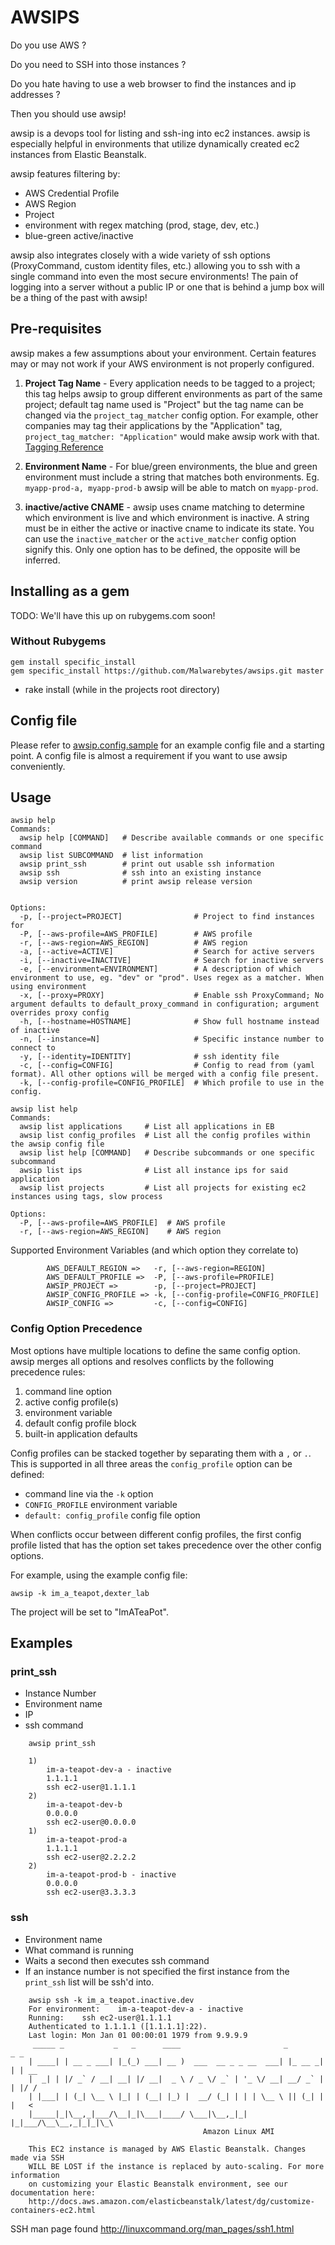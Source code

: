 
# AWSIPS

Do you use AWS ?

Do you need to SSH into those instances ?

Do you hate having to use a web browser to find the instances and ip addresses ?

Then you should use awsip!

awsip is a devops tool for listing and ssh-ing into ec2 instances. awsip is especially helpful in environments that utilize
dynamically created ec2 instances from Elastic Beanstalk.

awsip features filtering by:

 * AWS Credential Profile
 * AWS Region
 * Project
 * environment with regex matching (prod, stage, dev, etc.)
 * blue-green active/inactive

awsip also integrates closely with a wide variety of ssh options (ProxyCommand, custom identity files, etc.) allowing 
you to ssh with a single command into even the most secure environments! The pain of logging into a server without a 
public IP or one that is behind a jump box will be a thing of the past with awsip!

## Pre-requisites 

awsip makes a few assumptions about your environment. Certain features may or may not work if your AWS environment
 is not properly configured.

1. **Project Tag Name** - Every application needs to be tagged to a project; this tag helps awsip to group different 
    environments as part of the same project; default tag name used is "Project" but the tag name can be changed via the 
    ```project_tag_matcher``` config option. For example, other companies may tag their applications by the 
    "Application" tag, ```project_tag_matcher: "Application"``` would make awsip work with that. 
    [Tagging Reference](http://docs.aws.amazon.com/elasticbeanstalk/latest/dg/using-features.tagging.html)
    
2. **Environment Name** - For blue/green environments, the blue and green environment must include a string that matches
    both environments. Eg. ```myapp-prod-a, myapp-prod-b``` awsip will be able to match on ```myapp-prod```.
     
3. **inactive/active CNAME** - awsip uses cname matching to determine which environment is live and which environment is 
    inactive. A string must be in either the active or inactive cname to indicate its state. You can use the 
    ```inactive_matcher``` or the ```active_matcher``` config option signify this. Only one option has to be defined, 
     the opposite will be inferred.

## Installing as a gem
TODO: We'll have this up on rubygems.com soon!

### Without Rubygems

```
gem install specific_install
gem specific_install https://github.com/Malwarebytes/awsips.git master
```

* rake install (while in the projects root directory)


## Config file

Please refer to [awsip.config.sample](awsip.config.sample) for an example config file and a starting point. A config 
file is almost a requirement if you want to use awsip conveniently.

## Usage

    awsip help
    Commands:
      awsip help [COMMAND]   # Describe available commands or one specific command
      awsip list SUBCOMMAND  # list information
      awsip print_ssh        # print out usable ssh information
      awsip ssh              # ssh into an existing instance
      awsip version          # print awsip release version

    
    Options:
      -p, [--project=PROJECT]                # Project to find instances for
      -P, [--aws-profile=AWS_PROFILE]        # AWS profile
      -r, [--aws-region=AWS_REGION]          # AWS region
      -a, [--active=ACTIVE]                  # Search for active servers
      -i, [--inactive=INACTIVE]              # Search for inactive servers
      -e, [--environment=ENVIRONMENT]        # A description of which environment to use, eg. "dev" or "prod". Uses regex as a matcher. When using environment
      -x, [--proxy=PROXY]                    # Enable ssh ProxyCommand; No argument defaults to default_proxy_command in configuration; argument overrides proxy config
      -h, [--hostname=HOSTNAME]              # Show full hostname instead of inactive
      -n, [--instance=N]                     # Specific instance number to connect to
      -y, [--identity=IDENTITY]              # ssh identity file
      -c, [--config=CONFIG]                  # Config to read from (yaml format). All other options will be merged with a config file present.
      -k, [--config-profile=CONFIG_PROFILE]  # Which profile to use in the config.
    
    awsip list help
    Commands:
      awsip list applications     # List all applications in EB
      awsip list config_profiles  # List all the config profiles within the awsip config file
      awsip list help [COMMAND]   # Describe subcommands or one specific subcommand
      awsip list ips              # List all instance ips for said application
      awsip list projects         # List all projects for existing ec2 instances using tags, slow process
    
    Options:
      -P, [--aws-profile=AWS_PROFILE]  # AWS profile
      -r, [--aws-region=AWS_REGION]    # AWS region


Supported Environment Variables (and which option they correlate to)
```
        AWS_DEFAULT_REGION =>   -r, [--aws-region=REGION]
        AWS_DEFAULT_PROFILE =>  -P, [--aws-profile=PROFILE]
        AWSIP_PROJECT =>        -p, [--project=PROJECT]
        AWSIP_CONFIG_PROFILE => -k, [--config-profile=CONFIG_PROFILE]  
        AWSIP_CONFIG =>         -c, [--config=CONFIG]
```

### Config Option Precedence

Most options have multiple locations to define the same config option. awsip merges all options and resolves
conflicts by the following precedence rules:

1. command line option
2. active config profile(s)
3. environment variable
4. default config profile block
5. built-in application defaults

Config profiles can be stacked together by separating them with a ```,``` or ```.```. This is supported in all three
 areas the ```config_profile``` option can be defined: 
 
 * command line via the ```-k``` option
 * ```CONFIG_PROFILE``` environment variable
 * ```default: config_profile``` config file option 
  
When conflicts occur between different config profiles, the first config profile listed that has the option set takes
precedence over the other config options.
 
For example, using the example config file:

```
awsip -k im_a_teapot,dexter_lab
```

The project will be set to "ImATeaPot".


## Examples
### print_ssh

* Instance Number
* Environment name
* IP
* ssh command

```
    awsip print_ssh
    
    1)
    	im-a-teapot-dev-a - inactive
    	1.1.1.1
    	ssh ec2-user@1.1.1.1
    2)
    	im-a-teapot-dev-b
    	0.0.0.0
    	ssh ec2-user@0.0.0.0
    1)
    	im-a-teapot-prod-a
    	1.1.1.1
    	ssh ec2-user@2.2.2.2
    2)
    	im-a-teapot-prod-b - inactive
    	0.0.0.0
    	ssh ec2-user@3.3.3.3
```
### ssh

* Environment name
* What command is running
* Waits a second then executes ssh command
* If an instance number is not specified the first instance from the ```print_ssh``` list will be ssh'd into.


```
    awsip ssh -k im_a_teapot.inactive.dev
    For environment: 	im-a-teapot-dev-a - inactive
    Running: 	ssh ec2-user@1.1.1.1
    Authenticated to 1.1.1.1 ([1.1.1.1]:22).
    Last login: Mon Jan 01 00:00:01 1979 from 9.9.9.9
     _____ _           _   _      ____                       _        _ _
    | ____| | __ _ ___| |_(_) ___| __ )  ___  __ _ _ __  ___| |_ __ _| | | __
    |  _| | |/ _` / __| __| |/ __|  _ \ / _ \/ _` | '_ \/ __| __/ _` | | |/ /
    | |___| | (_| \__ \ |_| | (__| |_) |  __/ (_| | | | \__ \ || (_| | |   <
    |_____|_|\__,_|___/\__|_|\___|____/ \___|\__,_|_| |_|___/\__\__,_|_|_|\_\
                                           Amazon Linux AMI
    
    This EC2 instance is managed by AWS Elastic Beanstalk. Changes made via SSH
    WILL BE LOST if the instance is replaced by auto-scaling. For more information
    on customizing your Elastic Beanstalk environment, see our documentation here:
    http://docs.aws.amazon.com/elasticbeanstalk/latest/dg/customize-containers-ec2.html
```
SSH man page found http://linuxcommand.org/man_pages/ssh1.html
